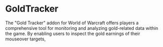 # GoldTracker
The "Gold Tracker" addon for World of Warcraft offers players a comprehensive tool for monitoring and analyzing gold-related data within the game. By enabling users to inspect the gold earnings of their mouseover targets,
